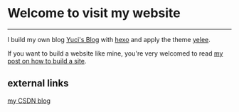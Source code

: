 # Welcome to visit my website
---

I build my own blog [Yuci's Blog](https://yucicheung.github.io) with [hexo](https://github.com/hexojs/hexo) and apply the theme [yelee](https://github.com/MOxFIVE/hexo-theme-yelee).

If you want to build a website like mine, you're very welcomed to read [my post on how to build a site](https://yucicheung.github.io/2018/03/13/Ubuntu%E4%B8%8B%E7%94%A8hexo%E6%90%AD%E5%BB%BAgithub%E5%8D%9A%E5%AE%A2/#more).

## external links
[my CSDN blog](http://blog.csdn.net/yucicheung)
